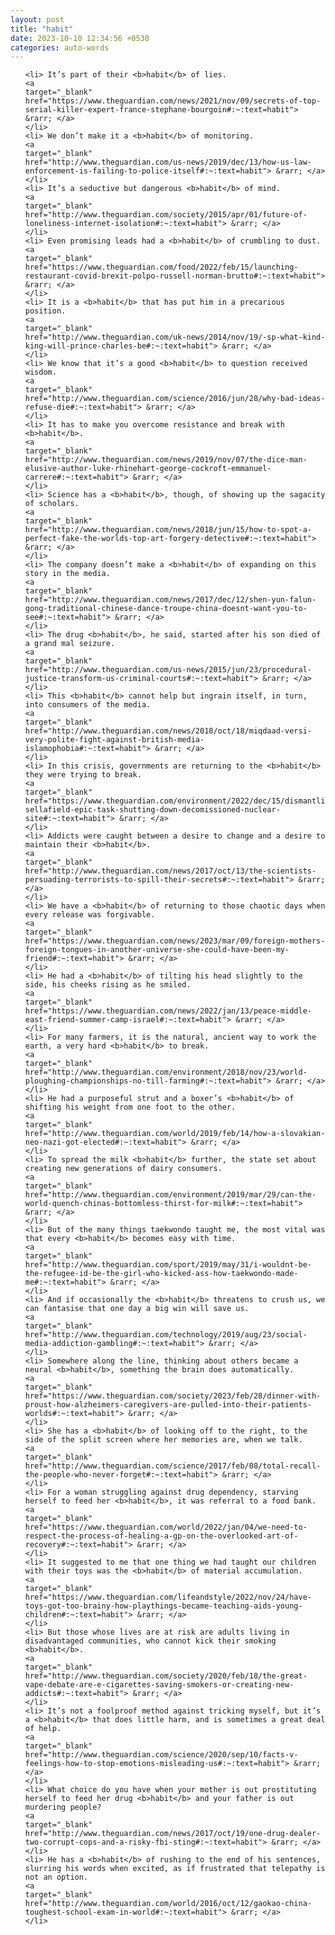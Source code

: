 ```yaml
---
layout: post
title: "habit"
date: 2023-10-10 12:34:56 +0530
categories: auto-words
---
```

<ol>

    <li> It’s part of their <b>habit</b> of lies.
    <a 
    target="_blank" 
    href="https://www.theguardian.com/news/2021/nov/09/secrets-of-top-serial-killer-expert-france-stephane-bourgoin#:~:text=habit"> &rarr; </a>
    </li>
    <li> We don’t make it a <b>habit</b> of monitoring.
    <a 
    target="_blank" 
    href="http://www.theguardian.com/us-news/2019/dec/13/how-us-law-enforcement-is-failing-to-police-itself#:~:text=habit"> &rarr; </a>
    </li>
    <li> It’s a seductive but dangerous <b>habit</b> of mind.
    <a 
    target="_blank" 
    href="http://www.theguardian.com/society/2015/apr/01/future-of-loneliness-internet-isolation#:~:text=habit"> &rarr; </a>
    </li>
    <li> Even promising leads had a <b>habit</b> of crumbling to dust.
    <a 
    target="_blank" 
    href="https://www.theguardian.com/food/2022/feb/15/launching-restaurant-covid-brexit-polpo-russell-norman-brutto#:~:text=habit"> &rarr; </a>
    </li>
    <li> It is a <b>habit</b> that has put him in a precarious position.
    <a 
    target="_blank" 
    href="http://www.theguardian.com/uk-news/2014/nov/19/-sp-what-kind-king-will-prince-charles-be#:~:text=habit"> &rarr; </a>
    </li>
    <li> We know that it’s a good <b>habit</b> to question received wisdom.
    <a 
    target="_blank" 
    href="http://www.theguardian.com/science/2016/jun/28/why-bad-ideas-refuse-die#:~:text=habit"> &rarr; </a>
    </li>
    <li> It has to make you overcome resistance and break with <b>habit</b>.
    <a 
    target="_blank" 
    href="http://www.theguardian.com/news/2019/nov/07/the-dice-man-elusive-author-luke-rhinehart-george-cockroft-emmanuel-carrere#:~:text=habit"> &rarr; </a>
    </li>
    <li> Science has a <b>habit</b>, though, of showing up the sagacity of scholars.
    <a 
    target="_blank" 
    href="http://www.theguardian.com/news/2018/jun/15/how-to-spot-a-perfect-fake-the-worlds-top-art-forgery-detective#:~:text=habit"> &rarr; </a>
    </li>
    <li> The company doesn’t make a <b>habit</b> of expanding on this story in the media.
    <a 
    target="_blank" 
    href="http://www.theguardian.com/news/2017/dec/12/shen-yun-falun-gong-traditional-chinese-dance-troupe-china-doesnt-want-you-to-see#:~:text=habit"> &rarr; </a>
    </li>
    <li> The drug <b>habit</b>, he said, started after his son died of a grand mal seizure.
    <a 
    target="_blank" 
    href="http://www.theguardian.com/us-news/2015/jun/23/procedural-justice-transform-us-criminal-courts#:~:text=habit"> &rarr; </a>
    </li>
    <li> This <b>habit</b> cannot help but ingrain itself, in turn, into consumers of the media.
    <a 
    target="_blank" 
    href="http://www.theguardian.com/news/2018/oct/18/miqdaad-versi-very-polite-fight-against-british-media-islamophobia#:~:text=habit"> &rarr; </a>
    </li>
    <li> In this crisis, governments are returning to the <b>habit</b> they were trying to break.
    <a 
    target="_blank" 
    href="https://www.theguardian.com/environment/2022/dec/15/dismantling-sellafield-epic-task-shutting-down-decomissioned-nuclear-site#:~:text=habit"> &rarr; </a>
    </li>
    <li> Addicts were caught between a desire to change and a desire to maintain their <b>habit</b>.
    <a 
    target="_blank" 
    href="http://www.theguardian.com/news/2017/oct/13/the-scientists-persuading-terrorists-to-spill-their-secrets#:~:text=habit"> &rarr; </a>
    </li>
    <li> We have a <b>habit</b> of returning to those chaotic days when every release was forgivable.
    <a 
    target="_blank" 
    href="https://www.theguardian.com/news/2023/mar/09/foreign-mothers-foreign-tongues-in-another-universe-she-could-have-been-my-friend#:~:text=habit"> &rarr; </a>
    </li>
    <li> He had a <b>habit</b> of tilting his head slightly to the side, his cheeks rising as he smiled.
    <a 
    target="_blank" 
    href="https://www.theguardian.com/news/2022/jan/13/peace-middle-east-friend-summer-camp-israel#:~:text=habit"> &rarr; </a>
    </li>
    <li> For many farmers, it is the natural, ancient way to work the earth, a very hard <b>habit</b> to break.
    <a 
    target="_blank" 
    href="http://www.theguardian.com/environment/2018/nov/23/world-ploughing-championships-no-till-farming#:~:text=habit"> &rarr; </a>
    </li>
    <li> He had a purposeful strut and a boxer’s <b>habit</b> of shifting his weight from one foot to the other.
    <a 
    target="_blank" 
    href="http://www.theguardian.com/world/2019/feb/14/how-a-slovakian-neo-nazi-got-elected#:~:text=habit"> &rarr; </a>
    </li>
    <li> To spread the milk <b>habit</b> further, the state set about creating new generations of dairy consumers.
    <a 
    target="_blank" 
    href="http://www.theguardian.com/environment/2019/mar/29/can-the-world-quench-chinas-bottomless-thirst-for-milk#:~:text=habit"> &rarr; </a>
    </li>
    <li> But of the many things taekwondo taught me, the most vital was that every <b>habit</b> becomes easy with time.
    <a 
    target="_blank" 
    href="http://www.theguardian.com/sport/2019/may/31/i-wouldnt-be-the-refugee-id-be-the-girl-who-kicked-ass-how-taekwondo-made-me#:~:text=habit"> &rarr; </a>
    </li>
    <li> And if occasionally the <b>habit</b> threatens to crush us, we can fantasise that one day a big win will save us.
    <a 
    target="_blank" 
    href="http://www.theguardian.com/technology/2019/aug/23/social-media-addiction-gambling#:~:text=habit"> &rarr; </a>
    </li>
    <li> Somewhere along the line, thinking about others became a neural <b>habit</b>, something the brain does automatically.
    <a 
    target="_blank" 
    href="https://www.theguardian.com/society/2023/feb/28/dinner-with-proust-how-alzheimers-caregivers-are-pulled-into-their-patients-worlds#:~:text=habit"> &rarr; </a>
    </li>
    <li> She has a <b>habit</b> of looking off to the right, to the side of the split screen where her memories are, when we talk.
    <a 
    target="_blank" 
    href="http://www.theguardian.com/science/2017/feb/08/total-recall-the-people-who-never-forget#:~:text=habit"> &rarr; </a>
    </li>
    <li> For a woman struggling against drug dependency, starving herself to feed her <b>habit</b>, it was referral to a food bank.
    <a 
    target="_blank" 
    href="https://www.theguardian.com/world/2022/jan/04/we-need-to-respect-the-process-of-healing-a-gp-on-the-overlooked-art-of-recovery#:~:text=habit"> &rarr; </a>
    </li>
    <li> It suggested to me that one thing we had taught our children with their toys was the <b>habit</b> of material accumulation.
    <a 
    target="_blank" 
    href="https://www.theguardian.com/lifeandstyle/2022/nov/24/have-toys-got-too-brainy-how-playthings-became-teaching-aids-young-children#:~:text=habit"> &rarr; </a>
    </li>
    <li> But those whose lives are at risk are adults living in disadvantaged communities, who cannot kick their smoking <b>habit</b>.
    <a 
    target="_blank" 
    href="http://www.theguardian.com/society/2020/feb/18/the-great-vape-debate-are-e-cigarettes-saving-smokers-or-creating-new-addicts#:~:text=habit"> &rarr; </a>
    </li>
    <li> It’s not a foolproof method against tricking myself, but it’s a <b>habit</b> that does little harm, and is sometimes a great deal of help.
    <a 
    target="_blank" 
    href="http://www.theguardian.com/science/2020/sep/10/facts-v-feelings-how-to-stop-emotions-misleading-us#:~:text=habit"> &rarr; </a>
    </li>
    <li> What choice do you have when your mother is out prostituting herself to feed her drug <b>habit</b> and your father is out murdering people?
    <a 
    target="_blank" 
    href="http://www.theguardian.com/news/2017/oct/19/one-drug-dealer-two-corrupt-cops-and-a-risky-fbi-sting#:~:text=habit"> &rarr; </a>
    </li>
    <li> He has a <b>habit</b> of rushing to the end of his sentences, slurring his words when excited, as if frustrated that telepathy is not an option.
    <a 
    target="_blank" 
    href="http://www.theguardian.com/world/2016/oct/12/gaokao-china-toughest-school-exam-in-world#:~:text=habit"> &rarr; </a>
    </li>